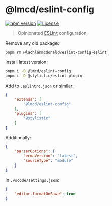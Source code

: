 # @lmcd/eslint-config

[![npm version](https://badge.fury.io/js/@lmcd%2Feslint-config.svg)](https://badge.fury.io/js/@lmcd%2Feslint-config)
[![License](https://img.shields.io/npm/l/@lmcd/eslint-config)](https://github.com/lachlanmcdonald/eslint-config/blob/master/LICENSE)

> Opinionated [ESLint](https://eslint.org/) configuration.

Remove any old package:

```sh
pnpm rm @lachlanmcdonald/eslint-config-eslint
```

Install latest version:

```sh
pnpm i -D @lmcd/eslint-config
pnpm i -D @stylistic/eslint-plugin
```

Add to `.eslintrc.json` or similar:

```json
{
	"extends": [
		"@lmcd/eslint-config"
	],
	"plugins": [
		"@stylistic"
	]
}
```

Additionally:

```json
{
	"parserOptions": {
		"ecmaVersion": "latest",
		"sourceType": "module"
	}
}
```

In `.vscode/settings.json`:

```json
{
	"editor.formatOnSave": true
}
```
